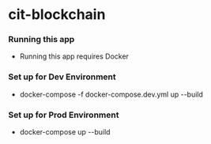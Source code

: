 # cit-blockchain

### Running this app
- Running this app requires Docker

### Set up for Dev Environment
- docker-compose -f docker-compose.dev.yml up --build

### Set up for Prod Environment
- docker-compose up --build
